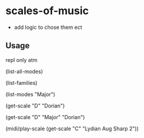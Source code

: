 # scales-of-music
  
 - add logic to chose them ect

## Usage

   repl only atm

  (list-all-modes)

  (list-families)

  (list-modes "Major")

  (get-scale "D" "Dorian")

  (get-scale "D" "Major" "Dorian")

  (midi/play-scale (get-scale "C" "Lydian Aug Sharp 2"))
